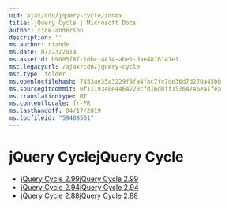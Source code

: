 ```yaml
---
uid: ajax/cdn/jquery-cycle/index
title: jQuery Cycle | Microsoft Docs
author: rick-anderson
description: ''
ms.author: riande
ms.date: 07/23/2014
ms.assetid: b9005f8f-1dbc-4414-abe1-dae4816141e1
msc.legacyurl: /ajax/cdn/jquery-cycle
msc.type: folder
ms.openlocfilehash: 7453ae35a3229f8fa4fbc7fc7de36d7d270a45bb
ms.sourcegitcommit: 0f1119340e4464720cfd16d0ff15764746ea1fea
ms.translationtype: MT
ms.contentlocale: fr-FR
ms.lasthandoff: 04/17/2019
ms.locfileid: "59408561"
---
```

# <a name="jquery-cycle"></a><span data-ttu-id="58bd4-102">jQuery Cycle</span><span class="sxs-lookup"><span data-stu-id="58bd4-102">jQuery Cycle</span></span>

- [<span data-ttu-id="58bd4-103">jQuery Cycle 2.99</span><span class="sxs-lookup"><span data-stu-id="58bd4-103">jQuery Cycle 2.99</span></span>](cdnjquerycycle299.md)
- [<span data-ttu-id="58bd4-104">jQuery Cycle 2.94</span><span class="sxs-lookup"><span data-stu-id="58bd4-104">jQuery Cycle 2.94</span></span>](cdnjquerycycle294.md)
- [<span data-ttu-id="58bd4-105">jQuery Cycle 2.88</span><span class="sxs-lookup"><span data-stu-id="58bd4-105">jQuery Cycle 2.88</span></span>](cdnjquerycycle288.md)
